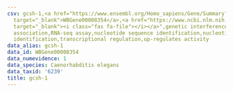 ```yaml
---
csv: gcsh-1,<a href="https://www.ensembl.org/Homo_sapiens/Gene/Summary?db=core;g=WBGene00008354"
  target="_blank">WBGene00008354</a>,<a href="https://www.ncbi.nlm.nih.gov/pubmed/27496166"
  target="_blank"><i class="fas fa-file"></i></a>",genetic interference,functional
  association,RNA-seq assay,nucleotide sequence identification,nucleotide sequence
  identification,transcriptional regulation,up-regulates activity
data_alias: gcsh-1
data_id: WBGene00008354
data_numevidence: 1
data_species: Caenorhabditis elegans
data_taxid: '6239'
title: gcsh-1
---
```

